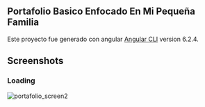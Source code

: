 ## Portafolio Basico Enfocado En Mi Pequeña Familia

Este proyecto fue generado con angular [Angular CLI](https://github.com/angular/angular-cli) version 6.2.4.

## Screenshots

### Loading
![portafolio_screen2](https://user-images.githubusercontent.com/19628502/48349464-1c8db580-e663-11e8-9cd2-965647f80a48.png)

